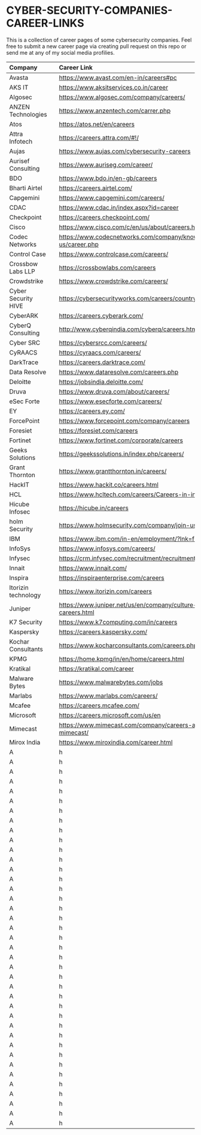 # CYBER-SECURITY-COMPANIES-CAREER-LINKS
This is a collection of career pages of some cybersecurity companies. Feel free to submit a new career page via creating pull request on this repo or send me at any of my social media profilies.

| Company |      | Career Link                |
| :-------- | :------- | :------------------------- |
| Avasta | | https://www.avast.com/en-in/careers#pc |
| AKS IT | | https://www.aksitservices.co.in/career |
| Algosec | | https://www.algosec.com/company/careers/ |
| ANZEN Technologies | | https://www.anzentech.com/carrer.php |
| Atos | | https://atos.net/en/careers |
| Attra Infotech | | https://careers.attra.com/#!/ |
| Aujas | | https://www.aujas.com/cybersecurity-careers |
| Aurisef Consulting | | https://www.auriseg.com/career/ |
| BDO | | https://www.bdo.in/en-gb/careers |
| Bharti Airtel | | https://careers.airtel.com/ |
| Capgemini | | https://www.capgemini.com/careers/ |
| CDAC | | https://www.cdac.in/index.aspx?id=career |
| Checkpoint | | https://careers.checkpoint.com/ |
| Cisco | | https://www.cisco.com/c/en/us/about/careers.html |
| Codec Networks | | https://www.codecnetworks.com/company/know-us/career.php |
| Control Case | | https://www.controlcase.com/careers/ |
| Crossbow Labs LLP | | https://crossbowlabs.com/careers |
| Crowdstrike | | https://www.crowdstrike.com/careers/ |
| Cyber Security HIVE | | https://cybersecurityworks.com/careers/country/india.html |
| CyberARK | | https://careers.cyberark.com/ |
| CyberQ Consulting | | http://www.cyberqindia.com/cyberq/careers.html |
| Cyber SRC | | https://cybersrcc.com/careers/ |
| CyRAACS | | https://cyraacs.com/careers/ |
| DarkTrace | | https://careers.darktrace.com/ |
| Data Resolve | | https://www.dataresolve.com/careers.php |
| Deloitte | | https://jobsindia.deloitte.com/ |
| Druva | | https://www.druva.com/about/careers/ |
| eSec Forte | |  https://www.esecforte.com/careers/|
| EY | | https://careers.ey.com/ |
| ForcePoint | | https://www.forcepoint.com/company/careers |
| Foresiet | | https://foresiet.com/careers|
| Fortinet | | https://www.fortinet.com/corporate/careers |
| Geeks Solutions | | https://geekssolutions.in/index.php/careers/ |
| Grant Thornton | | https://www.grantthornton.in/careers/ |
| HackIT | | https://www.hackit.co/careers.html |
| HCL | | https://www.hcltech.com/careers/Careers-in-india |
| Hicube Infosec | | https://hicube.in/careers |
| holm Security | | https://www.holmsecurity.com/company/join-us |
| IBM | | https://www.ibm.com/in-en/employment/?lnk=flatitem |
| InfoSys | | https://www.infosys.com/careers/ |
| Infysec | | https://crm.infysec.com/recruitment/recruitment_portal |
| Innait | | https://www.innait.com/ |
| Inspira | | https://inspiraenterprise.com/careers |
| Itorizin technology | | https://www.itorizin.com/careers |
| Juniper | | https://www.juniper.net/us/en/company/culture-careers.html |
| K7 Security | | https://www.k7computing.com/in/careers |
| Kaspersky | | https://careers.kaspersky.com/ |
| Kochar Consultants | | https://www.kocharconsultants.com/careers.php |
| KPMG | | https://home.kpmg/in/en/home/careers.html |
| Kratikal | | https://kratikal.com/career |
| Malware Bytes | | https://www.malwarebytes.com/jobs |
| Marlabs | | https://www.marlabs.com/careers/ |
| Mcafee | | https://careers.mcafee.com/ |
| Microsoft | | https://careers.microsoft.com/us/en |
| Mimecast | | https://www.mimecast.com/company/careers-at-mimecast/ |
| Mirox India | | https://www.miroxindia.com/career.html |
| A | | h |
| A | | h |
| A | | h |
| A | | h |
| A | | h |
| A | | h |
| A | | h |
| A | | h |
| A | | h |
| A | | h |
| A | | h |
| A | | h |
| A | | h |
| A | | h |
| A | | h |
| A | | h |
| A | | h |
| A | | h |
| A | | h |
| A | | h |
| A | | h |
| A | | h |
| A | | h |
| A | | h |
| A | | h |
| A | | h |
| A | | h |
| A | | h |
| A | | h |
| A | | h |
| A | | h |
| A | | h |
| A | | h |
| A | | h |
| A | | h |
| A | | h |
| A | | h |
| A | | h |
| A | | h |
